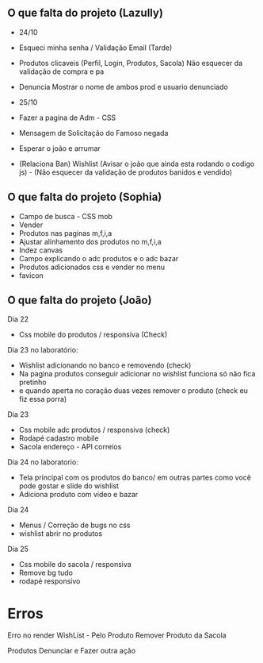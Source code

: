 ## O que falta do projeto (Lazully)
- 24/10
- Esqueci minha senha / Validação Email (Tarde)
- Produtos clicaveis (Perfil, Login, Produtos, Sacola) Não esquecer da validação de compra e pa
- Denuncia Mostrar o nome de ambos prod e usuario denunciado

- 25/10
- Fazer a pagina de Adm - CSS
- Mensagem de Solicitação do Famoso negada

- Esperar o joão e arrumar
- (Relaciona Ban) Wishlist (Avisar o joão que ainda esta rodando o codigo js) - (Não esquecer da validação de produtos banidos e vendido)


## O que falta do projeto (Sophia)

- Campo de busca - CSS mob
- Vender
- Produtos nas paginas m,f,i,a
- Ajustar alinhamento dos produtos no m,f,i,a
- Indez canvas
- Campo explicando o adc produtos e o adc bazar
- Produtos adicionados css e vender no menu
- favicon

## O que falta do projeto (João)

Dia 22 
- Css mobile do produtos / responsiva (Check)

Dia 23 no laboratório:
- Wishlist adicionando no banco e removendo  (check)
- Na pagina produtos conseguir adicionar no wishlist funciona só não fica pretinho
- e quando aperta no coração duas vezes remover o produto (check eu fiz essa porra)

Dia 23 
- Css mobile adc produtos / responsiva (check)
- Rodapé cadastro mobile 
- Sacola endereço - API correios

Dia 24 no laboratorio:
- Tela principal com os produtos do banco/ em outras partes como você pode gostar e slide do wishlist
- Adiciona produto com video e bazar

Dia 24
- Menus / Correção de bugs no css
-  wishlist abrir no produtos

Dia 25
- Css mobile do sacola / responsiva
- Remove bg tudo
- rodapé responsivo


# Erros

Erro no render
WishList - Pelo Produto
Remover Produto da Sacola

Produtos Denunciar e Fazer outra ação